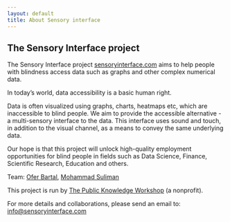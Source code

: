 ```yaml
---
layout: default
title: About Sensory interface
---
```



## The Sensory Interface project


The Sensory Interface project <a href="https://sensoryinterface.com">sensoryinterface.com</a> aims to help people with blindness access data such as graphs and other complex numerical data.


In today’s world, data accessibility is a basic human right.


Data is often visualized using graphs, charts, heatmaps etc, which are inaccessible to blind people. We aim to provide the accessible alternative - a multi-sensory interface to the data. This interface uses sound and touch, in addition to the visual channel, as a means to convey the same underlying data.


Our hope is that this project will unlock high-quality employment opportunities for blind people in fields such as Data Science, Finance, Scientific Research, Education and others.


Team: [Ofer Bartal](https://www.linkedin.com/in/ofer-bartal-58a50811/), [Mohammad Suliman](https://www.linkedin.com/in/mohammad-suliman-0440a8106/)


This project is run by <a href="https://www.hasadna.org.il/en/">The Public Knowledge Workshop</a> (a nonprofit).


For more details and collaborations, please send an email to: [info@sensoryinterface.com](mailto:info@sensoryinterface.com)
